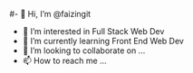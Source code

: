 #- 👋 Hi, I’m @faizingit
- 👀 I’m interested in Full Stack Web Dev
- 🌱 I’m currently learning Front End Web Dev
- 💞️ I’m looking to collaborate on ...
- 📫 How to reach me ... 

<!---
faizingit/faizingit is a ✨ special ✨ repository because its `README.md` (this file) appears on your GitHub profile.
You can click the Preview link to take a look at your changes.
--->
